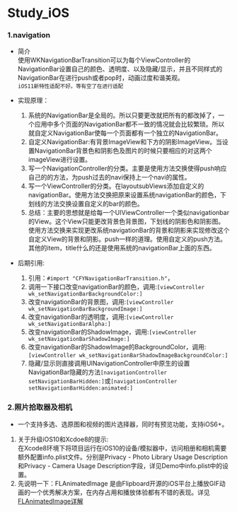 # Study_iOS


### 1.navigation
- 简介  
	使用WKNavigationBarTransition可以为每个ViewController的NavigationBar设置自己的颜色、透明度、以及隐藏/显示，并且不同样式的NavigationBar在进行push或者pop时，动画过度和谐美观。  
`iOS11新特性适配不好。等有空了在进行适配`
	
- 实现原理：
	1. 系统的NavigationBar是全局的。所以只要更改就把所有的都改掉了，一个应用中多个页面的NavigationBar都不一致的情况就会比较繁琐。所以就自定义NavigationBar使每一个页面都有一个独立的NavigationBar。
	2. 自定义NavigationBar:有背景ImageView和下方的阴影ImageView。当设置NavigationBar背景色和阴影色及图片的时候只要相应的对这两个imageView进行设置。
	3. 写一个NavigationController的分类。主要是使用方法交换使得push响应自己的的方法，为push过去的navi保持上一个navi的属性。
	4. 写一个ViewController的分类。在layoutsubViews添加自定义的navigationBar。使用方法交换把原来设置系统navigationBar的颜色，下划线的方法交换设置自定义的bar的颜色。
	5. 总结：主要的思想就是给每一个UIViewController一个类似navigationbar的View。这个View只能更改背景色背景图，下划线的阴影色和阴影图。使用方法交换来实现更改系统navigationBar的背景和阴影来实现修改这个自定义View的背景和阴影。push一样的道理。使用自定义的push方法。其他的item，title什么的还是使用系统的navigationBar上面的东西。

- 后期引用:
	1. 引用：`#import "CFYNavigationBarTransition.h"`，  
	2. 调用一下接口改变navigationBar的颜色，调用:`[viewController wk_setNavigationBarBackgroundColor:]`  
	3. 改变navigationBar的背景图，调用:`[viewController wk_setNavigationBarBackgroundImage:]`  
	4. 改变navigationBar的透明度，调用:`[viewController wk_setNavigationBarAlpha:]`
	5. 改变navigationBar的ShadowImage，调用:`[viewController wk_setNavigationBarShadowImage:]`
	6. 改变navigationBar的ShadowImage的BackgroundColor，调用:`[viewController wk_setNavigationBarShadowImageBackgroundColor:]`
	7. 隐藏/显示则直接调用UINavigationController中原生的设置NavigationBar隐藏的方法`[navigationController setNavigationBarHidden:]`或`[navigationController setNavigationBarHidden:animated:]`

	
### 2.照片拾取器及相机
-  一个支持多选、选原图和视频的图片选择器，同时有预览功能，支持iOS6+。
  1. 关于升级iOS10和Xcdoe8的提示:    
 在Xcode8环境下将项目运行在iOS10的设备/模拟器中，访问相册和相机需要额外配置info.plist文件。分别是Privacy - Photo Library Usage Description和Privacy - Camera Usage Description字段，详见Demo中info.plist中的设置。
  2. 先说明一下：FLAnimatedImage 是由Flipboard开源的iOS平台上播放GIF动画的一个优秀解决方案，在内存占用和播放体验都有不错的表现。详见[FLAnimatedImage详解](https://www.jianshu.com/p/10644979f01c)
  
  
